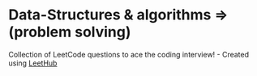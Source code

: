 # Data-Structures & algorithms => (problem solving)
Collection of LeetCode questions to ace the coding interview! - Created using [LeetHub](https://github.com/QasimWani/LeetHub)
